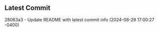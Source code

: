 
## Latest Commit
28063a3 - Update README with latest commit info (2024-08-29 17:00:27 -0400) <Yunxi-Zhou>
